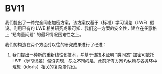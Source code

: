 # BV11

我们提出了一种完全同态加密方案，该方案仅基于（标准）学习误差（LWE）假设。利用已有的 LWE 相关研究成果可知，我们这一方案的安全性，建立在任意格上 “短向量问题” 的最坏情况困难性之上。

我们的构造在两个方面对以往的研究成果进行了改进：

1. 我们提出一种新的重新线性化技术，并基于该技术证明 “类同态” 加密可依托 LWE（学习误差）假设实现。与之不同的是，此前所有方案均依赖与各类环中理想（ideals）相关的复杂度假设。